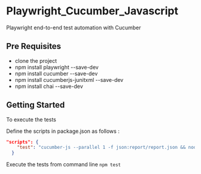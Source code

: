 # Playwright_Cucumber_Javascript

Playwright end-to-end test automation with Cucumber
## Pre Requisites
* clone the project
* npm install playwright --save-dev
* npm install cucumber --save-dev
* npm install cucumberjs-junitxml --save-dev
* npm install chai --save-dev


## Getting Started
To execute the tests

Define the scripts in package.json as follows :
```json
"scripts": {
    "test": "cucumber-js --parallel 1 -f json:report/report.json && node report.js && cat report/report.json | npx cucumber-junit > report/junitreport.xml"
  }
```
Execute the tests from command line `npm test`